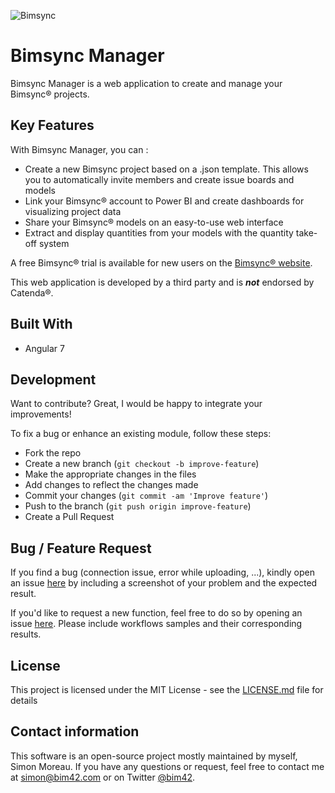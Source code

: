 ![Bimsync](logo.png)

Bimsync Manager
============

Bimsync Manager is a web application to create and manage your Bimsync® projects.

## Key Features

With Bimsync Manager, you can :

* Create a new Bimsync project based on a .json template. This allows you to automatically invite members and create issue boards and models
* Link your Bimsync® account to Power BI and create dashboards for visualizing project data
* Share your Bimsync® models on an easy-to-use web interface
* Extract and display quantities from your models with the quantity take-off system

A free Bimsync® trial is available for new users on the [Bimsync® website](https://bimsync.com/).

This web application is developed by a third party and is **_not_** endorsed by Catenda®.

## Built With

* Angular 7

## Development
Want to contribute? Great, I would be happy to integrate your improvements!

To fix a bug or enhance an existing module, follow these steps:

- Fork the repo
- Create a new branch (`git checkout -b improve-feature`)
- Make the appropriate changes in the files
- Add changes to reflect the changes made
- Commit your changes (`git commit -am 'Improve feature'`)
- Push to the branch (`git push origin improve-feature`)
- Create a Pull Request 

## Bug / Feature Request

If you find a bug (connection issue, error while uploading, ...), kindly open an issue [here](https://github.com/simonmoreau/bimsyncmanager/issues/new) by including a screenshot of your problem and the expected result.

If you'd like to request a new function, feel free to do so by opening an issue [here](https://github.com/simonmoreau/bimsyncmanager/issues/new). Please include workflows samples and their corresponding results.

## License

This project is licensed under the MIT License - see the [LICENSE.md](LICENSE.md) file for details

## Contact information
This software is an open-source project mostly maintained by myself, Simon Moreau. If you have any questions or request, feel free to contact me at [simon@bim42.com](mailto:simon@bim42.com) or on Twitter [@bim42](https://twitter.com/bim42?lang=en).

